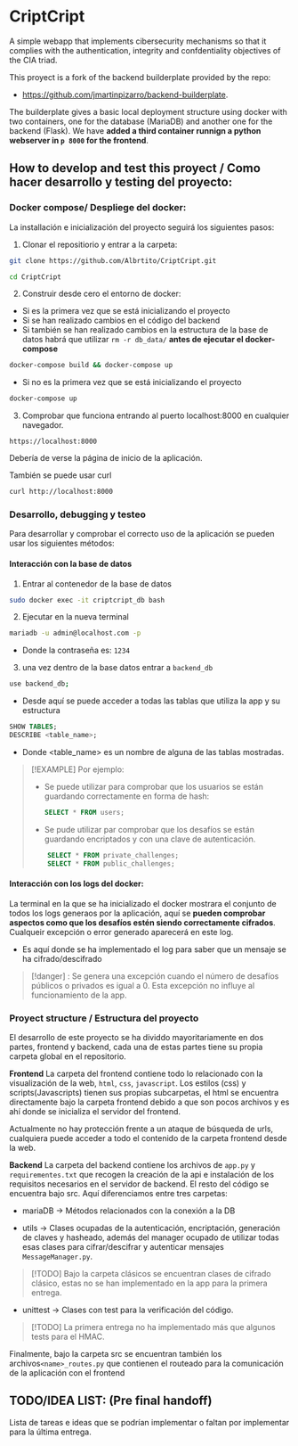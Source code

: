 # CriptCript
A simple webapp that implements cibersecurity mechanisms so that it complies with the authentication, integrity and confdentiality objectives of the CIA triad.

This proyect is a fork of the backend builderplate provided by the repo:
+ https://github.com/jmartinpizarro/backend-builderplate.

The builderplate gives a basic local deployment structure using docker with two containers, one for the database (MariaDB) and another one for the backend (Flask). We have **added a third container runnign a python webserver in `p 8000` for the frontend**.

## How to develop and test this proyect / Como hacer desarrollo y testing del proyecto:
### Docker compose/ Despliege del docker:
La installación e inicialización del proyecto seguirá los siguientes pasos:

1. Clonar el repositiorio y entrar a la carpeta: 
```bash
git clone https://github.com/Albrtito/CriptCript.git

cd CriptCript
```

2. Construir desde cero el entorno de docker:

+ Si es la primera vez que se está inicializando el proyecto
+ Si se han realizado cambios en el código del backend
+ Si también se han realizado cambios en la estructura de la base de datos habrá
  que utilizar `rm -r db_data/` **antes de ejecutar el docker-compose**
```bash
docker-compose build && docker-compose up
```
+ Si no es la primera vez que se está inicializando el proyecto
```bash
docker-compose up
```

3. Comprobar que funciona entrando al puerto localhost:8000 en cualquier
   navegador.
```
https://localhost:8000
```
Debería de verse la página de inicio de la aplicación. 

También se puede usar curl
```bash
curl http://localhost:8000
```

### Desarrollo, debugging y testeo
Para desarrollar y comprobar el correcto uso de la aplicación se pueden usar
los siguientes métodos:

#### Interacción con la base de datos
1. Entrar al contenedor de la base de datos
```bash
sudo docker exec -it criptcript_db bash
```
2. Ejecutar en la nueva terminal 
```bash
mariadb -u admin@localhost.com -p
```
+ Donde la contraseña es: `1234`

3. una vez dentro de la base datos entrar a `backend_db`
```bash
use backend_db;
```

+ Desde aquí se puede acceder a todas las tablas que utiliza la app y su
estructura
```sql
SHOW TABLES;
DESCRIBE <table_name>;
```
+ Donde <table_name> es un nombre de alguna de las tablas mostradas.

> [!EXAMPLE] Por ejemplo:
>  + Se puede utilizar para comprobar que los usuarios se están guardando
>    correctamente en forma de hash:
>       ```sql 
>       SELECT * FROM users;
>       ```
>   + Se pude utilizar par comprobar que los desafíos se están guardando
>     encriptados y con una clave de autenticación.
>   ```sql
>       SELECT * FROM private_challenges;
>       SELECT * FROM public_challenges;
>   ```
>   

#### Interacción con los logs del docker:
La terminal en la que se ha inicializado el docker mostrara el conjunto de todos
los logs generaos por la aplicación, aquí se **pueden comprobar aspectos como que los desafíos
estén siendo correctamente cifrados**. Cualqueir excepción o error generado
aparecerá en este log.

+ Es aquí donde se ha implementado el log para saber que un mensaje se ha cifrado/descifrado

> [!danger] : 
> Se genera una excepción cuando el número de desafíos públicos o privados es
> igual a 0. Esta excepción no influye al funcionamiento de la app.

### Proyect structure / Estructura del proyecto
El desarrollo de este proyecto se ha dividdo mayoritariamente en dos partes,
frontend y backend, cada una de estas partes tiene su propia carpeta global en
el repositorio. 

**Frontend**
La carpeta del frontend contiene todo lo relacionado con la visualización de la web, `html`, `css`, `javascript`. Los estilos (css) y scripts(Javascripts) tienen sus propias subcarpetas, el html se encuentra directamente bajo la carpeta frontend debido a que son pocos archivos y es ahí donde se inicializa el servidor del frontend. 

Actualmente no hay protección frente a un ataque de búsqueda de urls, cualquiera puede acceder a todo el contenido de la carpeta frontend desde la web.

**Backend**
La carpeta del backend contiene los archivos de `app.py` y `requirementes.txt` que recogen la creación de la api e instalación de los requisitos necesarios en el servidor de backend. El resto del código se encuentra bajo src. Aquí diferenciamos entre tres carpetas:
+ mariaDB -> Métodos relacionados con la conexión a la DB

+ utils -> Clases ocupadas de la autenticación, encriptación, generación de claves y hasheado, además del manager ocupado de utilizar todas esas clases para cifrar/descifrar y autenticar mensajes `MessageManager.py`.

> [!TODO] 
>Bajo la carpeta clásicos se encuentran clases de cifrado clásico,
> estas no se han implementado en la app para la primera entrega.

+ unittest -> Clases con test para la verificación del código.
> [!TODO]
> La primera entrega no ha implementado más que algunos tests para el HMAC.

Finalmente, bajo la carpeta src se encuentran también los archivos`<name>_routes.py` que contienen el routeado para la comunicación de la aplicación con el frontend


## TODO/IDEA LIST: (Pre final handoff)
Lista de tareas e ideas que se podrían implementar o faltan por implementar para la última entrega.
